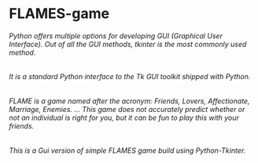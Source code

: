 # FLAMES-game

###### Python offers multiple options for developing GUI (Graphical User Interface). Out of all the GUI methods, tkinter is the most commonly used method. 
###### It is a standard Python interface to the Tk GUI toolkit shipped with Python.
###### FLAME is a game named after the acronym: Friends, Lovers, Affectionate, Marriage, Enemies. ... This game does not accurately predict whether or not an individual is right for you, but it can be fun to play this with your friends.
###### This is a Gui version of simple FLAMES game build using Python-Tkinter.
